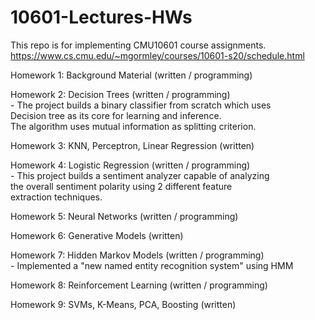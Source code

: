 # 10601-Lectures-HWs             


This repo is for implementing CMU10601 course assignments.                                                                                                                 
https://www.cs.cmu.edu/~mgormley/courses/10601-s20/schedule.html    

Homework 1: Background Material (written / programming)<br />

Homework 2: Decision Trees (written / programming)<br />
	- The project builds a binary classifier from scratch which uses<br />
 	Decision tree as its core for learning and inference.<br />
  	The algorithm uses mutual information as splitting criterion.
   
Homework 3: KNN, Perceptron, Linear Regression (written)

Homework 4: Logistic Regression (written / programming)<br />
	- This project builds a sentiment analyzer capable of analyzing<br />
 	the overall sentiment polarity using 2 different feature <br />
  	extraction techniques.<br />
   
Homework 5: Neural Networks (written / programming)                                                                                                                

Homework 6: Generative Models (written)                                                                                                                

Homework 7: Hidden Markov Models (written / programming)<br />
	- Implemented a "new named entity recognition system" using HMM
 
Homework 8: Reinforcement Learning (written / programming)

Homework 9: SVMs, K-Means, PCA, Boosting (written)                                                                                                                

